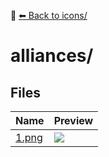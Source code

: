 📁 [⬅ Back to icons/](../README.md)

# alliances/

## Files

| Name | Preview |
|------|---------|
| [1.png](./1.png) | ![](./1.png) |